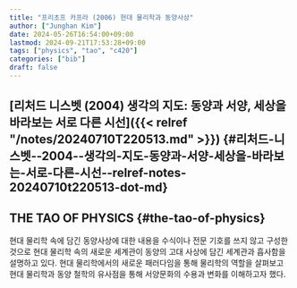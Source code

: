 ```yaml
---
title: "프리초프 카프라 (2006) 현대 물리학과 동양사상"
author: ["Junghan Kim"]
date: 2024-05-26T16:54:00+09:00
lastmod: 2024-09-21T17:53:28+09:00
tags: ["physics", "tao", "c420"]
categories: ["bib"]
draft: false
---
```


## [리처드 니스벳 (2004) 생각의 지도: 동양과 서양, 세상을 바라보는 서로 다른 시선]({{< relref "/notes/20240710T220513.md" >}}) {#리처드-니스벳--2004--생각의-지도-동양과-서양-세상을-바라보는-서로-다른-시선--relref-notes-20240710t220513-dot-md}


## THE TAO OF PHYSICS {#the-tao-of-physics}

현대 물리학 속에 담긴 동양사상에 대한 내용을 수식이나 전문 기호를 쓰지 않고 구성한 것으로 현대 물리학 속의 새로운 세계관이 동양의 고대 사상에 담긴 세계관과 흡사함을 설명하고 있다. 현대 물리학에서의 새로운 패러다임을 통해 물리학의 역할을 살펴보고 현대 물리학과 동양 철학의 유사점을 통해 서양문화의 수용과 변화를 이해하고자 했다.
